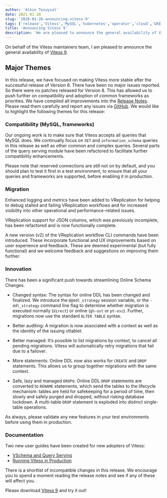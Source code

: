 ```yaml
---
author: 'Alkin Tezuysal'
date: 2021-01-26
slug: '2020-01-26-announcing-vitess-9'
tags: ['release','Vitess','MySQL','kubernetes','operator','cloud','GKE','sharding']
title: 'Announcing Vitess 9'
description: 'We are pleased to announce the general availability of Vitess 9.'
---
```

On behalf of the Vitess maintainers team, I am pleased to announce the general availability of [Vitess 9](https://github.com/vitessio/vitess/releases/tag/v9.0.0).

## Major Themes
In this release, we have focused on making Vitess more stable after the successful release of Version 8. There have been no major issues reported. So there were no patches released for Version 8. This has allowed us to push further on compatibility and adoption of common frameworks as priorities. We have compiled all improvements into the [Release Notes](https://github.com/vitessio/vitess/blob/master/doc/releasenotes/9_0_0_release_notes.md). Please read them carefully and report any issues via [GitHub](https://github.com/vitessio/vitess/issues). We would like to highlight the following themes for this release:

### Compatibility (MySQL, frameworks)

Our ongoing work is to make sure that Vitess accepts all queries that MySQL does. We continually focus on `SET` and `information_schema` queries in this release as well as other common and complex queries. Several parts of the query serving module have been refactored to facilitate further compatibility enhancements. 

Please note that reserved connections are still not on by default, and you should plan to test it first in a test environment, to ensure that all your queries and frameworks are supported, before enabling it in production.

### Migration
Enhanced logging and metrics have been added to VReplication for helping to debug stalled and failing VReplication workflows and for increased visibility into other operational and performance-related issues.

VReplication support for JSON columns, which was previously incomplete, has been refactored and is now functionally complete.

A new version (v2) of the VReplication workflow CLI commands have been introduced. These incorporate functional and UX improvements based on user experience and feedback. These are deemed experimental (but fully functional) and we welcome feedback and suggestions on improving them further. 

### Innovation
There has been a significant push towards streamlining Online Schema Changes. 
* Changed syntax: The syntax for online DDL has been changed and finalized. We introduce the `@@ddl_strategy` session variable, or the `-ddl_strategy` command line flag to determine whether migration is executed normally (`direct`) or online (`gh-ost` or `pt-osc`). Further, migrations now use the standard `ALTER TABLE` syntax.

* Better auditing: A migration is now associated with a context as well as the identity of the issuing vttablet.
* Better managed: It’s possible to list migrations by context, to cancel all pending migrations. Vitess will automatically retry migrations that fail due to a failover.
* More statements: Online DDL now also works for `CREATE` and `DROP` statements. This allows us to group together migrations with the same context.
* Safe, lazy and managed `DROP`s: Online DDL `DROP` statements are converted to `RENAME` statements, which send the tables to the lifecycle mechanism: tables are held for safekeeping for a period of time, then slowly and safely purged and dropped, without risking database lockdown. A multi-table `DROP` statement is exploded into distinct single-table operations.

As always, please validate any new features in your test environments before using them in production.

### Documentation
Two new user guides have been created for new adopters of Vitess:

* [VSchema and Query Serving](https://deploy-preview-664--vitess.netlify.app/docs/user-guides/vschema-guide/)
* [Running Vitess in Production](https://deploy-preview-664--vitess.netlify.app/docs/user-guides/configuration-basic/)



There is a shortlist of incompatible changes in this release. We encourage you to spend a moment reading the release notes and see if any of these will affect you.

Please download [Vitess 9](https://github.com/vitessio/vitess/releases/tag/v9.0.0) and try it out!
